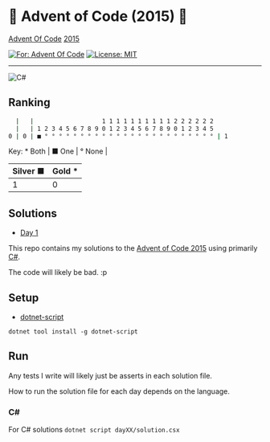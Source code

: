 # 🎄 Advent of Code (2015) 🎄

[Advent Of Code](https://adventofcode.com/) [2015](https://adventofcode.com/2015/)

[![For: Advent Of Code](https://img.shields.io/badge/for-advent_of_code-green.svg)](https://adventofcode.com/)
[![License: MIT](https://img.shields.io/badge/License-MIT-lightgrey.svg)](https://opensource.org/licenses/MIT)

---

![C#](https://img.shields.io/badge/c%23-%23239120.svg?style=for-the-badge&logo=c-sharp&logoColor=white)

## Ranking

```bash
  |   |                   1 1 1 1 1 1 1 1 1 1 2 2 2 2 2 2
  |   | 1 2 3 4 5 6 7 8 9 0 1 2 3 4 5 6 7 8 9 0 1 2 3 4 5
0 | 0 | ■ ° ° ° ° ° ° ° ° ° ° ° ° ° ° ° ° ° ° ° ° ° ° ° ° | 1
```

Key: * Both | ■ One | ° None |

| Silver ■ | Gold * |
| - | - |
| 1 | 0 |

<!-- https://github.com/marketplace/actions/aoc-badges -->
<!-- ![](https://img.shields.io/badge/day%20📅-6-blue) -->
<!-- ![](https://img.shields.io/badge/stars%20⭐-12-yellow) -->
<!-- ![](https://img.shields.io/badge/days%20completed-6-red) -->

## Solutions

- [Day 1](day01/README.md)

This repo contains my solutions to the [Advent of Code 2015](https://adventofcode.com/2015) using primarily [C#](https://docs.microsoft.com/en-us/dotnet/csharp/).

The code will likely be bad. :p

## Setup

- [dotnet-script](https://github.com/filipw/dotnet-script)

`dotnet tool install -g dotnet-script`

## Run

Any tests I write will likely just be asserts in each solution file.

How to run the solution file for each day depends on the language.

### C#

For C# solutions `dotnet script dayXX/solution.csx`
